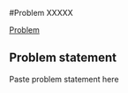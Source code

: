 #Problem XXXXX

[Problem](https://projecteuler.net/problem=)

## Problem statement
Paste problem statement here
